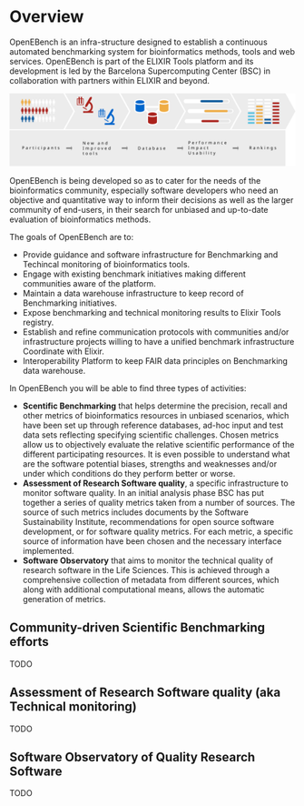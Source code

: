 # Overview

OpenEBench is an infra-structure designed to establish a continuous automated benchmarking system for bioinformatics methods, tools and web services. OpenEBench is part of the ELIXIR Tools platform and its development is led by the Barcelona Supercomputing Center (BSC) in collaboration with partners within ELIXIR and beyond.

![1](../media/Diagram_with_textbox.svg)

OpenEBench is being developed so as to cater for the needs of the bioinformatics community, especially software developers who need an objective and quantitative way to inform their decisions as well as the larger community of end-users, in their search for unbiased and up-to-date evaluation of bioinformatics methods.

The goals of OpenEBench are to:

* Provide guidance and software infrastructure for Benchmarking and Techincal monitoring of bioinformatics tools.
* Engage with existing benchmark initiatives making different communities aware of the platform.
* Maintain a data warehouse infrastructure to keep record of Benchmarking initiatives.
* Expose benchmarking and technical monitoring results to Elixir Tools registry.
* Establish and refine communication protocols with communities and/or infrastructure projects willing to have a unified benchmark infrastructure Coordinate with Elixir.
* Interoperability Platform to keep FAIR data principles on Benchmarking data warehouse.

In OpenEBench you will be able to find three types of activities:

* **Scentific Benchmarking** that helps determine the precision, recall and other metrics of bioinformatics resources in unbiased scenarios, which have been set up through reference databases, ad-hoc input and test data sets reflecting specifying scientific challenges. Chosen metrics allow us to objectively evaluate the relative scientific performance of the different participating resources. It is even possible to understand what are the software potential biases, strengths and weaknesses and/or under which conditions do they perform better or worse.
* **Assessment of Research Software quality**, a specific infrastructure to monitor software quality. In an initial analysis phase BSC has put together a series of quality metrics taken from a number of sources. The source of such metrics includes documents by the Software Sustainability Institute, recommendations for open source software development, or for software quality metrics. For each metric, a specific source of information have been chosen and the necessary interface implemented.
* **Software Observatory** that aims to monitor the technical quality of research software in the Life Sciences. This is achieved through a comprehensive collection of metadata from different sources, which along with additional computational means, allows the automatic generation of metrics.

## Community-driven Scientific Benchmarking efforts

TODO

## Assessment of Research Software quality (aka Technical monitoring)

TODO

## Software Observatory of Quality Research Software

TODO
